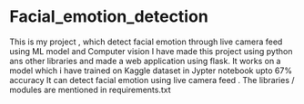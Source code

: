 # Facial_emotion_detection
This is my project , which detect facial emotion through live camera feed using ML model and Computer vision
I have made this project using python ans other libraries and made a web application using flask.
It works on a model which i have trained on Kaggle dataset in Jypter notebook upto 67% accuracy 
It can detect facial emotion using live camera feed .
The libraries / modules are mentioned in requirements.txt
